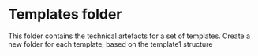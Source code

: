# Templates folder
This folder contains the technical artefacts for a set of templates. Create a new folder for each template, based on the template1 structure